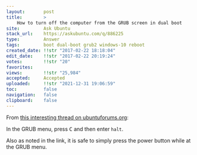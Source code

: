 ```yaml
---
layout:       post
title:        >
    How to turn off the computer from the GRUB screen in dual boot
site:         Ask Ubuntu
stack_url:    https://askubuntu.com/q/886225
type:         Answer
tags:         boot dual-boot grub2 windows-10 reboot
created_date: !!str "2017-02-22 18:18:04"
edit_date:    !!str "2017-02-22 20:19:24"
votes:        !!str "20"
favorites:    
views:        !!str "25,984"
accepted:     Accepted
uploaded:     !!str "2021-12-31 19:06:59"
toc:          false
navigation:   false
clipboard:    false
---
```


From [this interesting thread on ubuntuforums.org][1]:

In the GRUB menu, press <kbd>C</kbd> and then enter `halt`.

Also as noted in the link, it is safe to simply press the power button while at the GRUB menu.


  [1]: https://ubuntuforums.org/showthread.php?t=1341990&page=2
